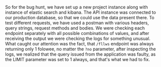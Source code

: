 So for the bug hunt, we have set up a new project instance along with instance 
of elastic search and kibana. The API instance was connected to our production 
database, so that we could use the data present there. To test different requests, 
we have used a postman with various headers, query strings, request methods and bodies. 
We were checking each endpoint separately with all possible combinations of values, and
after receiving the output we were checking the logs for something unusual. What caught
our attention was the fact, that `/fllws` endpoint was always returning only 1 folowee, no
matter the `?no` parameter, after inspecting the logs, we realized that the query issued 
from the application was faulty, as the LIMIT parameter was set to 1 always, and that's 
what we had to fix.